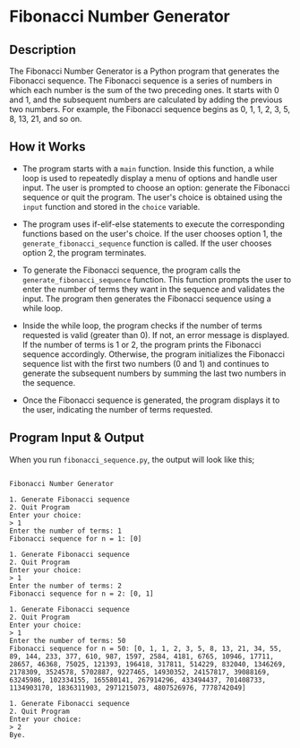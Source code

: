 # Fibonacci Number Generator

## Description

The Fibonacci Number Generator is a Python program that generates the Fibonacci sequence. The Fibonacci sequence is a series of numbers in which each number is the sum of the two preceding ones. It starts with 0 and 1, and the subsequent numbers are calculated by adding the previous two numbers. For example, the Fibonacci sequence begins as 0, 1, 1, 2, 3, 5, 8, 13, 21, and so on. 


## How it Works

- The program starts with a `main` function. Inside this function, a while loop is used to repeatedly display a menu of options and handle user input. The user is prompted to choose an option: generate the Fibonacci sequence or quit the program. The user's choice is obtained using the `input` function and stored in the `choice` variable.

- The program uses if-elif-else statements to execute the corresponding functions based on the user's choice. If the user chooses option 1, the `generate_fibonacci_sequence` function is called. If the user chooses option 2, the program terminates.

- To generate the Fibonacci sequence, the program calls the `generate_fibonacci_sequence` function. This function prompts the user to enter the number of terms they want in the sequence and validates the input. The program then generates the Fibonacci sequence using a while loop.

- Inside the while loop, the program checks if the number of terms requested is valid (greater than 0). If not, an error message is displayed. If the number of terms is 1 or 2, the program prints the Fibonacci sequence accordingly. Otherwise, the program initializes the Fibonacci sequence list with the first two numbers (0 and 1) and continues to generate the subsequent numbers by summing the last two numbers in the sequence.

- Once the Fibonacci sequence is generated, the program displays it to the user, indicating the number of terms requested.

## Program Input & Output
When you run `fibonacci_sequence.py`, the output will look like this;

```

Fibonacci Number Generator

1. Generate Fibonacci sequence
2. Quit Program
Enter your choice:
> 1
Enter the number of terms: 1
Fibonacci sequence for n = 1: [0]

1. Generate Fibonacci sequence
2. Quit Program
Enter your choice:
> 1
Enter the number of terms: 2
Fibonacci sequence for n = 2: [0, 1]

1. Generate Fibonacci sequence
2. Quit Program
Enter your choice:
> 1
Enter the number of terms: 50
Fibonacci sequence for n = 50: [0, 1, 1, 2, 3, 5, 8, 13, 21, 34, 55, 89, 144, 233, 377, 610, 987, 1597, 2584, 4181, 6765, 10946, 17711, 28657, 46368, 75025, 121393, 196418, 317811, 514229, 832040, 1346269, 2178309, 3524578, 5702887, 9227465, 14930352, 24157817, 39088169, 63245986, 102334155, 165580141, 267914296, 433494437, 701408733, 1134903170, 1836311903, 2971215073, 4807526976, 7778742049]

1. Generate Fibonacci sequence
2. Quit Program
Enter your choice:
> 2
Bye.

```

